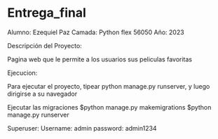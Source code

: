 # Entrega_final
Alumno: Ezequiel Paz
Camada: Python flex 56050
Año: 2023

Descripción del Proyecto: 

Pagina web que le permite a los usuarios sus peliculas favoritas 

Ejecucion:

Para ejecutar el proyecto, tipear python manage.py runserver, y luego dirigirse a su navegador

Ejecutar las migraciones
    $python manage.py makemigrations
    $python manage.py runserver

Superuser:
    Username: admin
    password: admin1234